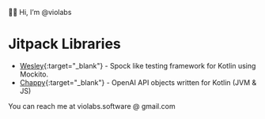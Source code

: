 👋😃 Hi, I’m @violabs

# Jitpack Libraries

* [Wesley](https://jitpack.io/p/violabs/wesley){:target="_blank"} - Spock like testing framework for Kotlin using Mockito.
* [Chappy](https://jitpack.io/p/violabs/chappy){:target="_blank"} - OpenAI API objects written for Kotlin (JVM & JS)

You can reach me at violabs.software @ gmail.com
